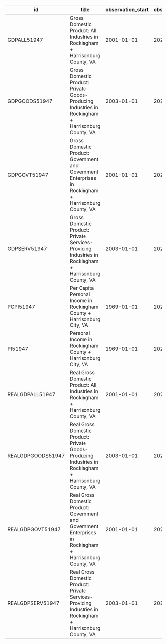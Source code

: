 | id                | title                                                                                                      | observation_start   | observation_end   |
|-------------------|------------------------------------------------------------------------------------------------------------|---------------------|-------------------|
| GDPALL51947       | Gross Domestic Product: All Industries in Rockingham + Harrisonburg County, VA                             | 2001-01-01          | 2020-01-01        |
| GDPGOODS51947     | Gross Domestic Product: Private Goods-Producing Industries in Rockingham + Harrisonburg County, VA         | 2003-01-01          | 2020-01-01        |
| GDPGOVT51947      | Gross Domestic Product: Government and Government Enterprises in Rockingham + Harrisonburg County, VA      | 2001-01-01          | 2020-01-01        |
| GDPSERV51947      | Gross Domestic Product: Private Services-Providing Industries in Rockingham + Harrisonburg County, VA      | 2003-01-01          | 2020-01-01        |
| PCPI51947         | Per Capita Personal Income in Rockingham County + Harrisonburg City, VA                                    | 1969-01-01          | 2020-01-01        |
| PI51947           | Personal Income in Rockingham County + Harrisonburg City, VA                                               | 1969-01-01          | 2020-01-01        |
| REALGDPALL51947   | Real Gross Domestic Product: All Industries in Rockingham + Harrisonburg County, VA                        | 2001-01-01          | 2020-01-01        |
| REALGDPGOODS51947 | Real Gross Domestic Product: Private Goods-Producing Industries in Rockingham + Harrisonburg County, VA    | 2003-01-01          | 2020-01-01        |
| REALGDPGOVT51947  | Real Gross Domestic Product: Government and Government Enterprises in Rockingham + Harrisonburg County, VA | 2001-01-01          | 2020-01-01        |
| REALGDPSERV51947  | Real Gross Domestic Product: Private Services-Providing Industries in Rockingham + Harrisonburg County, VA | 2003-01-01          | 2020-01-01        |